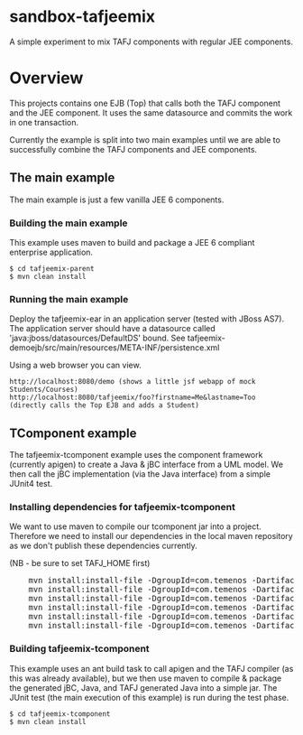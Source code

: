 sandbox-tafjeemix
=================

A simple experiment to mix TAFJ components with regular JEE components.

# Overview

This projects contains one EJB (Top) that calls both the TAFJ component and the JEE component.  It uses
the same datasource and commits the work in one transaction.

Currently the example is split into two main examples until we are able to successfully combine the TAFJ components and JEE components.

## The main example

The main example is just a few vanilla JEE 6 components.

### Building the main example

This example uses maven to build and package a JEE 6 compliant enterprise application.

	$ cd tafjeemix-parent
	$ mvn clean install

### Running the main example

Deploy the tafjeemix-ear in an application server (tested with JBoss AS7).  The application server should have a 
datasource called 'java:jboss/datasources/DefaultDS' bound.  See tafjeemix-demoejb/src/main/resources/META-INF/persistence.xml

Using a web browser you can view.

	http://localhost:8080/demo (shows a little jsf webapp of mock Students/Courses)
	http://localhost:8080/tafjeemix/foo?firstname=Me&lastname=Too (directly calls the Top EJB and adds a Student)


## TComponent example

The tafjeemix-tcomponent example uses the component framework (currently apigen) to create a Java & jBC interface from a UML model.  We then call the jBC 
implementation (via the Java interface) from a simple JUnit4 test.

### Installing dependencies for tafjeemix-tcomponent

We want to use maven to compile our tcomponent jar into a project.  Therefore we need to 
install our dependencies in the local maven repository as we don't publish these dependencies currently.

(NB - be sure to set TAFJ_HOME first)
<pre>
	mvn install:install-file -DgroupId=com.temenos -DartifactId=tafj-common -Dversion=dev -Dpackaging=jar -Dfile=%TAFJ_HOME%/lib/TAFJCommon.jar -DgeneratePom=true
	mvn install:install-file -DgroupId=com.temenos -DartifactId=tafj-core -Dversion=dev -Dpackaging=jar -Dfile=%TAFJ_HOME%/lib/TAFJCore.jar -DgeneratePom=true
	mvn install:install-file -DgroupId=com.temenos -DartifactId=tafj-locking -Dversion=dev -Dpackaging=jar -Dfile=%TAFJ_HOME%/lib/TAFJLocking.jar -DgeneratePom=true
	mvn install:install-file -DgroupId=com.temenos -DartifactId=tafj-collectorclient -Dversion=dev -Dpackaging=jar -Dfile=%TAFJ_HOME%/lib/T24CollectorClient.jar -DgeneratePom=true
	mvn install:install-file -DgroupId=com.temenos -DartifactId=tafc-jremote -Dversion=dev -Dpackaging=jar -Dfile=%TAFJ_HOME%/lib/jremote.jar -DgeneratePom=true
	mvn install:install-file -DgroupId=com.temenos -DartifactId=component-framework -Dversion=dev -Dpackaging=jar -Dfile=./tafjeemix-tcomponent/lib/tComponentFramework.jar -DgeneratePom=true
</pre>

### Building tafjeemix-tcomponent

This example uses an ant build task to call apigen and the TAFJ compiler (as this was already available), but we then use
maven to compile & package the generated jBC, Java, and TAFJ generated Java into a simple jar.  The JUnit test (the main
execution of this example) is run during the test phase.

	$ cd tafjeemix-tcomponent
	$ mvn clean install


